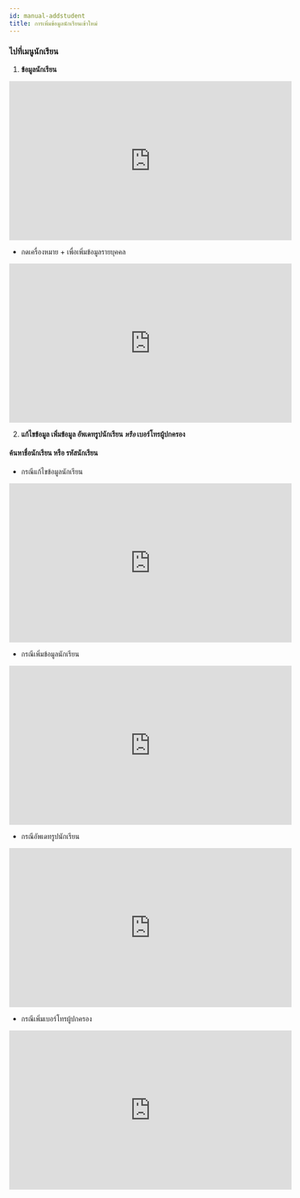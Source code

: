```yaml
---
id: manual-addstudent
title: การเพิ่มข้อมูลนักเรียนเข้าใหม่
---
```

### ไปที่เมนูนักเรียน
1. **ข้อมูลนักเรียน**
<!-- blank line -->
<iframe width="560" height="315" src="https://www.youtube.com/embed/_rFJAbeOcro?rel=0&amp;controls=0&amp;showinfo=0" frameborder="0" allow="autoplay; encrypted-media" allowfullscreen></iframe>
<!-- blank line -->
 
* กดเครื่องหมาย + เพื่อเพิ่มข้อมูลรายบุคคล


<!-- blank line -->
<iframe width="560" height="315" src="https://www.youtube.com/embed/x4T5-CZ1W80?rel=0&amp;controls=0&amp;showinfo=0" frameborder="0" allow="autoplay; encrypted-media" allowfullscreen></iframe>
<!-- blank line -->

2. **แก้ไขข้อมูล เพิ่มข้อมูล  อัพเดทรูปนักเรียน ***หรือ*** เบอร์โทรผู้ปกครอง**

#### ค้นหาชื่อนักเรียน หรือ รหัสนักเรียน

 * กรณีแก้ไขข้อมูลนักเรียน

<!-- blank line -->
<iframe width="560" height="315" src="https://www.youtube.com/embed/YdymGiKzVak?rel=0&amp;controls=0&amp;showinfo=0" frameborder="0" allow="autoplay; encrypted-media" allowfullscreen></iframe>
<!-- blank line -->

*  กรณีเพิ่มข้อมูลนักเรียน 

<!-- blank line -->
<iframe width="560" height="315" src="https://www.youtube.com/embed/mlPjYNsIdys?rel=0&amp;controls=0&amp;showinfo=0" frameborder="0" allow="autoplay; encrypted-media" allowfullscreen></iframe>
<!-- blank line -->

* กรณีอัพเดทรูปนักเรียน

<!-- blank line -->
<iframe width="560" height="315" src="https://www.youtube.com/embed/27nzShH_7Sg?rel=0&amp;controls=0&amp;showinfo=0" frameborder="0" allow="autoplay; encrypted-media" allowfullscreen></iframe>
<!-- blank line -->

* กรณีเพิ่มเบอร์โทรผู้ปกครอง

<!-- blank line -->
<iframe width="560" height="315" src="https://www.youtube.com/embed/-y5dT7S-HLI?rel=0&amp;controls=0&amp;showinfo=0" frameborder="0" allow="autoplay; encrypted-media" allowfullscreen></iframe>
<!-- blank line -->
